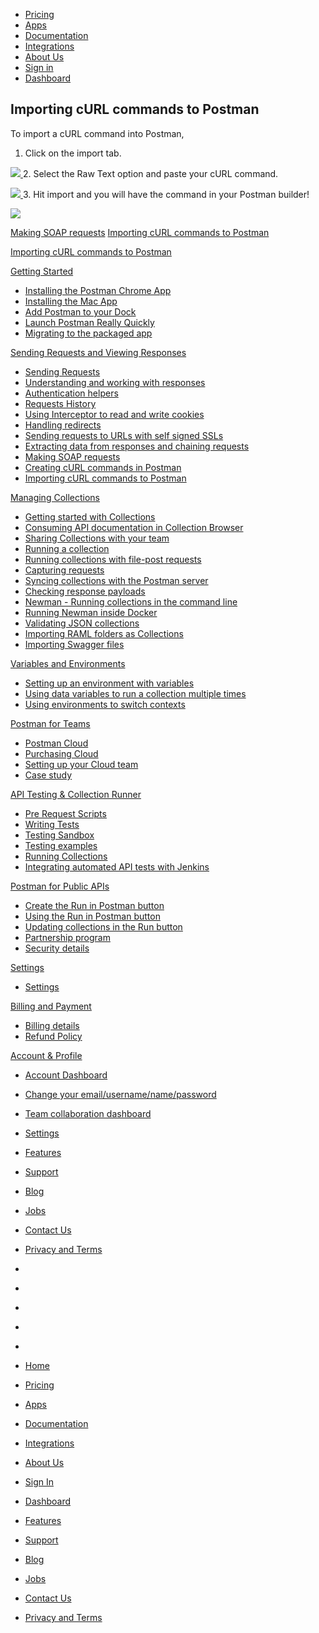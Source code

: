 [][0]

* [Pricing][1]
* [Apps][2]
* [Documentation][3]
* [Integrations][4]
* [About Us][5]
* [Sign in][6]
* [Dashboard][7]

## Importing cURL commands to Postman

To import a cURL command into Postman,

1. Click on the import tab.

[![](../img/v2/docs/importing_curl/importing_curl_1.png)
][8]
2. 
Select the Raw Text option and paste your cURL command.

[![](../img/v2/docs/importing_curl/importing_curl_2.png)
][9]
3. 
Hit import and you will have the command in your Postman builder!

[![](../img/v2/docs/importing_curl/importing_curl_3.png)
][10]

[Making SOAP requests][11]
[Importing cURL commands to Postman][12]

[Importing cURL commands to Postman][12]

[Getting Started][13]

* [Installing the Postman Chrome App
][14]
* [Installing the Mac App
][15]
* [Add Postman to your Dock
][16]
* [Launch Postman Really Quickly
][17]
* [Migrating to the packaged app
][18]

[Sending Requests and Viewing Responses][19]

* [Sending Requests
][20]
* [Understanding and working with responses
][21]
* [Authentication helpers
][22]
* [Requests History 
][23]
* [Using Interceptor to read and write cookies
][24]
* [Handling redirects
][25]
* [Sending requests to URLs with self signed SSLs
][26]
* [Extracting data from responses and chaining requests
][27]
* [Making SOAP requests
][11]
* [Creating cURL commands in Postman
][28]
* [Importing cURL commands to Postman
][12]

[Managing Collections][29]

* [Getting started with Collections
][30]
* [Consuming API documentation in Collection Browser
][31]
* [Sharing Collections with your team
][32]
* [Running a collection
][33]
* [Running collections with file-post requests
][34]
* [Capturing requests
][35]
* [Syncing collections with the Postman server
][36]
* [Checking response payloads
][37]
* [Newman - Running collections in the command line 
][38]
* [Running Newman inside Docker
][39]
* [Validating JSON collections
][40]
* [Importing RAML folders as Collections
][41]
* [Importing Swagger files
][42]

[Variables and Environments][43]

* [Setting up an environment with variables
][44]
* [Using data variables to run a collection multiple times
][45]
* [Using environments to switch contexts
][46]

[Postman for Teams][47]

* [Postman Cloud
][48]
* [Purchasing Cloud
][49]
* [Setting up your Cloud team
][50]
* [Case study
][51]

[API Testing & Collection Runner][52]

* [Pre Request Scripts
][53]
* [Writing Tests
][54]
* [Testing Sandbox
][55]
* [Testing examples
][56]
* [Running Collections
][57]
* [Integrating automated API tests with Jenkins
][58]

[Postman for Public APIs][59]

* [Create the Run in Postman button
][60]
* [Using the Run in Postman button
][61]
* [Updating collections in the Run button
][62]
* [Partnership program
][63]
* [Security details
][64]

[Settings][65]

* [Settings
][66]

[Billing and Payment][67]

* [Billing details
][68]
* [Refund Policy
][69]

[Account & Profile][70]

* [Account Dashboard
][71]
* [Change your email/username/name/password
][72]
* [Team collaboration dashboard
][73]
* [Settings
][66]

* [Features][74]
* [Support][75]
* [Blog][76]
* [Jobs][77]
* [Contact Us][78]
* [Privacy and Terms][79]

* [][80]
* [][81]
* [][82]
* [][83]
* [][84]

* [Home][0]
* [Pricing][1]
* [Apps][2]
* [Documentation][3]
* [Integrations][4]
* [About Us][5]
* [Sign In][6]
* [Dashboard][7]

* [Features][74]
* [Support][75]
* [Blog][76]
* [Jobs][77]
* [Contact Us][78]
* [Privacy and Terms][79]


[0]: /
[1]: /pricing
[2]: /apps
[3]: /docs/
[4]: /integrations
[5]: /about-us
[6]: https://app.getpostman.com/signup?redirect=web
[7]: https://app.getpostman.com/
[8]: ../img/v2/docs/importing_curl/importing_curl_1.png
[9]: ../img/v2/docs/importing_curl/importing_curl_2.png
[10]: ../img/v2/docs/importing_curl/importing_curl_3.png
[11]: /docs/soap_requests
[12]: /docs/importing_curl
[13]: #collapse-0
[14]: /docs/introduction
[15]: /docs/install_mac
[16]: /docs/launch
[17]: /docs/launch_chrome_quickly
[18]: /docs/migration
[19]: #collapse-1
[20]: /docs/requests
[21]: /docs/responses
[22]: /docs/helpers
[23]: /docs/history
[24]: /docs/interceptor_cookies
[25]: /docs/handling_redirects
[26]: /docs/self_signed_certs
[27]: /docs/chaining_requests
[28]: /docs/creating_curl
[29]: #collapse-2
[30]: /docs/collections
[31]: /docs/consuming_api_documentation
[32]: /docs/sharing
[33]: /docs/running_collections
[34]: /docs/run_file_post_requests
[35]: /docs/capture
[36]: /docs/sync_overview
[37]: /docs/checking_payload_responses
[38]: /docs/newman_intro
[39]: /docs/newman_in_docker
[40]: /docs/validating_json_collections
[41]: /docs/importing_folders
[42]: /docs/importing_swagger
[43]: #collapse-3
[44]: /docs/environments
[45]: /docs/multiple_instances
[46]: /docs/test_multi_environments
[47]: #collapse-4
[48]: /docs/cloud
[49]: /docs/buying_cloud
[50]: /docs/cloud_team_setup
[51]: http://blog.getpostman.com/2015/12/10/belong-keeps-its-architecture-in-order-with-postman/
[52]: #collapse-5
[53]: /docs/pre_request_scripts
[54]: /docs/writing_tests
[55]: /docs/sandbox
[56]: /docs/testing_examples
[57]: /docs/running_collections-1
[58]: /docs/integrating_with_jenkins
[59]: #collapse-6
[60]: /docs/run_button
[61]: /docs/run_button_ux
[62]: /docs/update_run_button
[63]: /docs/run_partner_prog
[64]: /docs/run_security
[65]: #collapse-7
[66]: /docs/settings
[67]: #collapse-8
[68]: /docs/billing_details
[69]: /refunds
[70]: #collapse-9
[71]: /dashboard
[72]: /dashboard/edit#
[73]: /dashboard/teams
[74]: /apps#changelog
[75]: /support
[76]: http://blog.getpostman.com
[77]: /jobs/
[78]: /contact-us
[79]: /licenses/privacy
[80]: https://twitter.com/postmanclient
[81]: https://www.facebook.com/getpostman
[82]: http://blog.getpostman.com/
[83]: https://plus.google.com/+Getpostman
[84]: https://github.com/postmanlabs